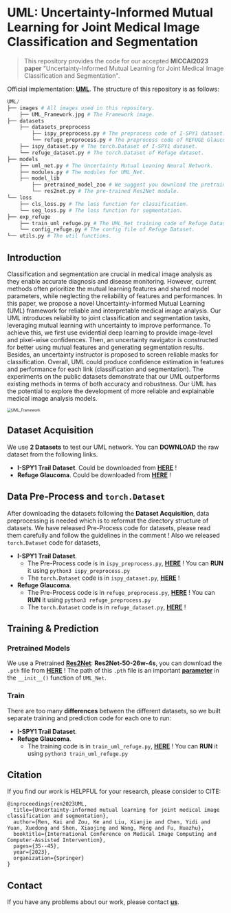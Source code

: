 # UML: Uncertainty-Informed Mutual Learning for Joint Medical Image Classification and Segmentation

> This repository provides the code for our accepted **MICCAI2023 paper** "Uncertainty-Informed Mutual Learning for
> Joint Medical Image Classification and Segmentation". 
> 

Official implementation: [**UML**](https://link.springer.com/chapter/10.1007/978-3-031-43901-8_4). The structure of this repository is as follows:

```python
UML/
├── images # All images used in this repository.
    ├── UML_Framework.jpg # The Framework image.
├── datasets 
    ├── datasets_preprocess
        ├── ispy_preprocess.py # The preprocess code of I-SPY1 dataset.
        └── refuge_preprocess.py # The preprocess code of REFUGE Glaucoma dataset.
    ├── ispy_dataset.py # The torch.Dataset of I-SPY1 dataset.
    └── refuge_dataset.py # The torch.Dataset of Refuge dataset.
├── models
    ├── uml_net.py # The Uncertainty Mutual Leaning Neural Network.
    ├── modules.py # The modules for UML_Net.
    ├── model_lib 
        ├── pretrained_model_zoo # We suggest you download the pretrained model to this path.
        └── res2net.py # The pre-trained Res2Net module.
└── loss
    ├── cls_loss.py # The loss function for classification.
    └── seg_loss.py # The loss function for segmentation.
├── exp_refuge 
    ├── train_uml_refuge.py # The UML_Net training code of Refuge Dataset.
    └── config_refuge.py # The config file of Refuge Dataset.
└── utils.py # The util functions.
```


## Introduction

Classification and segmentation are crucial in medical image analysis as they enable accurate diagnosis and disease
monitoring. However, current methods often prioritize the mutual learning features and shared model parameters, while
neglecting the reliability of features and performances. In this paper, we propose a novel Uncertainty-informed Mutual
Learning (UML) framework for reliable and interpretable medical image analysis. Our UML introduces reliability to joint
classification and segmentation tasks, leveraging mutual learning with uncertainty to improve performance. To achieve
this, we first use evidential deep learning to provide image-level and pixel-wise confidences. Then, an uncertainty
navigator is constructed for better using mutual features and generating segmentation results. Besides, an uncertainty
instructor is proposed to screen reliable masks for classification. Overall, UML could produce confidence estimation in
features and performance for each link (classification and segmentation). The experiments on the public datasets
demonstrate that our UML outperforms existing methods in terms of both accuracy and robustness. Our UML has the
potential to explore the development of more reliable and explainable medical image analysis models.

<img src="./images/UML_Framework.jpg" alt="UML_Framework " style="zoom:60%;" />



## Dataset Acquisition

We use **2 Datasets** to test our UML network. You can **DOWNLOAD** the raw dataset from the following links. 

- **I-SPY1 Trail Dataset**. Could be downloaded from [**HERE**](https://www.kaggle.com/datasets/saarthakkapse/ispy1-trail-dataset) ! 
- **Refuge Glaucoma**. Could be downloaded from [**HERE**](https://pan.baidu.com/s/1DE8a3UgwGJY85bsr4U7tdw?pwd=2023) !



## Data Pre-Process and `torch.Dataset`

After downloading the datasets following the **Dataset Acquisition**, data preprocessing is needed which is to reformat the directory structure  of datasets. We have released Pre-Process code for datasets, please read them carefully and follow the guidelines in the comment ! Also we released `torch.Dataset` code for datasets,

- **I-SPY1 Trail Dataset**. 
  - The Pre-Process code is in `ispy_preprocess.py`, [**HERE**](https://github.com/KarryRen/UML/blob/main/dataset/dataset_preprocess/ispy_preprocess.py) ! You can **RUN** it using `python3 ispy_preprocess.py`
  - The  `torch.Dataset` code is in `ispy_dataset.py`, [**HERE**](https://github.com/KarryRen/UML/blob/main/dataset/ispy_dataset.py) ! 
- **Refuge Glaucoma**. 
  - The Pre-Process code is in `refuge_preprocess.py`, [**HERE**](https://github.com/KarryRen/UML/blob/main/dataset/dataset_preprocess/refuge_preprocess.py) ! You can **RUN** it using `python3 refuge_preprocess.py`
  - The  `torch.Dataset` code is in `refuge_dataset.py`, [**HERE**](https://github.com/KarryRen/UML/blob/main/dataset/refuge_dataset.py) !



## Training & Prediction

### Pretrained Models

We use a Pretrained [**Res2Net**](https://github.com/Res2Net/Res2Net-PretrainedModels?tab=readme-ov-file): **Res2Net-50-26w-4s**, you can download the `.pth` file from [**HERE**]((https://onedrive.live.com/redir?resid=4F84AEAD730E434C!116&authkey=!AOTqhF8ne_aakDI&e=EVb8Ri)) ! The path of this `.pth` file is an important [**parameter**](https://github.com/KarryRen/UML/blob/main/models/uml_net.py#L34) in the `__init__()` function of `UML_Net`.

### Train

There are too many **differences** between the different datasets, so we built separate training and prediction code for each one to run:

- **I-SPY1 Trail Dataset**.
- **Refuge Glaucoma**.
  - The training code is in `train_uml_refuge.py`, [**HERE**](https://github.com/KarryRen/UML/blob/main/exp_refuge/train_uml_refuge.py) ! You can **RUN** it using `python3 train_uml_refuge.py`



## Citation

If you find our work is HELPFUL for your research, please consider to CITE:

```
@inproceedings{ren2023UML,
  title={Uncertainty-informed mutual learning for joint medical image classification and segmentation},
  author={Ren, Kai and Zou, Ke and Liu, Xianjie and Chen, Yidi and Yuan, Xuedong and Shen, Xiaojing and Wang, Meng and Fu, Huazhu},
  booktitle={International Conference on Medical Image Computing and Computer-Assisted Intervention},
  pages={35--45},
  year={2023},
  organization={Springer}
}
```



## Contact

If you have any problems about our work, please contact [**us**](KarryRenKai@outlook.com).
